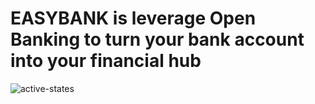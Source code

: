 # EASYBANK is leverage Open Banking to turn your bank account into your financial hub

![active-states](https://user-images.githubusercontent.com/67401418/105624780-e826fe00-5e56-11eb-8f30-57fe0a860bea.jpg)
